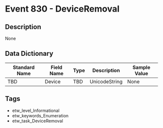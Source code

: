 # Event 830 - DeviceRemoval

## Description
None

## Data Dictionary
|Standard Name|Field Name|Type|Description|Sample Value|
|---|---|---|---|---|
|TBD|Device|TBD|UnicodeString|None|None|

## Tags
* etw_level_Informational
* etw_keywords_Enumeration
* etw_task_DeviceRemoval
